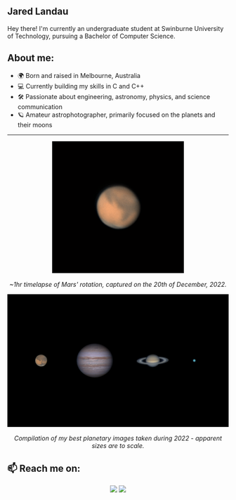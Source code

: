 ## Jared Landau
Hey there! I'm currently an undergraduate student at Swinburne University of Technology, pursuing a Bachelor of Computer Science.

## About me:
* 🌍 Born and raised in Melbourne, Australia
* 💻 Currently building my skills in C and C++
* 🛠️ Passionate about engineering, astronomy, physics, and science communication
* 🪐 Amateur astrophotographer, primarily focused on the planets and their moons

<hr></hr>

<div align="center">
	<img src="https://raw.githubusercontent.com/jaredlandau/AstroDR8/main/example-gifs/2022-12-19-1310_3-U-RGB-Mars_derotated.gif" alt="drawing" width="300"/>
	<p><i>~1hr timelapse of Mars' rotation, captured on the 20th of December, 2022.</i></p>
	<img src="https://raw.githubusercontent.com/jaredlandau/jaredlandau/main/planets-2022.png" alt="drawing" width="750"/>
	<p><i>Compilation of my best planetary images taken during 2022 - apparent sizes are to scale.</i></p>
</div>

## 📫  Reach me on:
<div align="center"> 
	<a href = "mailto:jaredlandau@gmail.com"><img src="https://img.shields.io/badge/-Gmail-%23333?style=for-the-badge&logo=gmail&logoColor=white" target="_blank"></a>
	<a href="https://www.linkedin.com/in/jared-landau/" target="_blank"><img src="https://img.shields.io/badge/-LinkedIn-%230077B5?style=for-the-badge&logo=linkedin&logoColor=white" target="_blank"></a>
</div>

